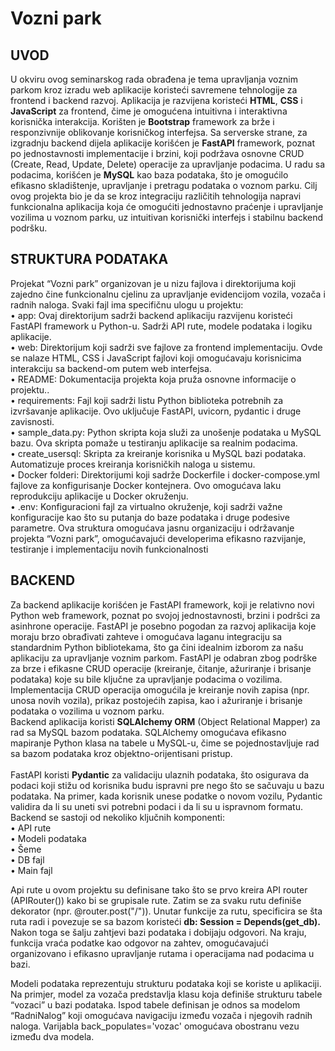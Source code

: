 # Vozni park

## UVOD 

U okviru ovog seminarskog rada obrađena je tema upravljanja voznim parkom kroz izradu web aplikacije koristeći savremene tehnologije za frontend i backend razvoj. Aplikacija je razvijena koristeći **HTML**, **CSS** i **JavaScript** za frontend, čime je omogućena intuitivna i interaktivna korisnička interakcija. Korišten je **Bootstrap** framework za brže i responzivnije oblikovanje korisničkog interfejsa.
Sa serverske strane, za izgradnju backend dijela aplikacije korišćen je **FastAPI** framework, poznat po jednostavnosti implementacije i brzini, koji podržava osnovne CRUD (Create, Read, Update, Delete) operacije za upravljanje podacima. U radu sa podacima, korišćen je **MySQL** kao baza podataka, što je omogućilo efikasno skladištenje, upravljanje i pretragu podataka o voznom parku.
Cilj ovog projekta bio je da se kroz integraciju različitih tehnologija napravi funkcionalna aplikacija koja će omogućiti jednostavno praćenje i upravljanje vozilima u voznom parku, uz intuitivan korisnički interfejs i stabilnu backend podršku.

## STRUKTURA PODATAKA 

Projekat “Vozni park” organizovan je u nizu fajlova i direktorijuma koji zajedno čine funkcionalnu cjelinu za upravljanje evidencijom vozila, vozača i radnih naloga. Svaki fajl ima specifičnu ulogu u projektu: <br>
•	app: Ovaj direktorijum sadrži backend aplikaciju razvijenu koristeći FastAPI framework u Python-u. Sadrži API rute, modele podataka i logiku aplikacije. <br>
•	web: Direktorijum koji sadrži sve fajlove za frontend implementaciju. Ovde se nalaze HTML, CSS i JavaScript fajlovi koji omogućavaju korisnicima interakciju sa backend-om putem web interfejsa.<br>
•	README: Dokumentacija projekta koja pruža osnovne informacije o projektu.. <br>
•	requirements: Fajl koji sadrži listu Python biblioteka potrebnih za izvršavanje aplikacije. Ovo uključuje FastAPI, uvicorn, pydantic i druge zavisnosti. <br>
•	sample_data.py: Python skripta koja služi za unošenje podataka u MySQL bazu. Ova skripta pomaže u testiranju aplikacije sa realnim podacima. <br>
•	create_usersql: Skripta za kreiranje korisnika u MySQL bazi podataka. Automatizuje proces kreiranja korisničkih naloga u sistemu. <br>
•	Docker folderi: Direktorijumi koji sadrže Dockerfile i docker-compose.yml fajlove za konfigurisanje Docker kontejnera. Ovo omogućava laku reprodukciju aplikacije u Docker okruženju. <br>
•	.env: Konfiguracioni fajl za virtualno okruženje, koji sadrži važne konfiguracije kao što su putanja do baze podataka i druge podesive parametre.
Ova struktura omogućava jasnu organizaciju i održavanje projekta “Vozni park”, omogućavajući developerima efikasno razvijanje, testiranje i implementaciju novih funkcionalnosti

## BACKEND

Za backend aplikacije korišćen je FastAPI framework, koji je relativno novi Python web framework, poznat po svojoj jednostavnosti, brzini i podršci za asinhrone operacije. FastAPI je posebno pogodan za razvoj aplikacija koje moraju brzo obrađivati zahteve i omogućava laganu integraciju sa standardnim Python bibliotekama, što ga čini idealnim izborom za našu aplikaciju za upravljanje voznim parkom. FastAPI je odabran zbog podrške za brze i efikasne CRUD operacije (kreiranje, čitanje, ažuriranje i brisanje podataka) koje su bile ključne za upravljanje podacima o vozilima. Implementacija CRUD operacija omogućila je kreiranje novih zapisa (npr. unosa novih vozila), prikaz postojećih zapisa, kao i ažuriranje i brisanje podataka o vozilima u voznom parku.<br>
Backend aplikacija koristi **SQLAlchemy ORM** (Object Relational Mapper) za rad sa MySQL bazom podataka. SQLAlchemy omogućava efikasno mapiranje Python klasa na tabele u MySQL-u, čime se pojednostavljuje rad sa bazom podataka kroz objektno-orijentisani pristup.<br> <br>
FastAPI koristi **Pydantic** za validaciju ulaznih podataka, što osigurava da podaci koji stižu od korisnika budu ispravni pre nego što se sačuvaju u bazu podataka. Na primer, kada korisnik unese podatke o novom vozilu, Pydantic validira da li su uneti svi potrebni podaci i da li su u ispravnom formatu. <br>
Backend se sastoji od nekoliko ključnih komponenti: <br>
•	API rute <br>
•	Modeli podataka <br>
•	Šeme <br>
•	DB fajl <br>
•	Main fajl <br>

Аpi rute u ovom projektu su definisane tako što se prvo kreira API router (APIRouter()) kako bi se grupisale rute. Zatim se za svaku rutu definiše dekorator (npr. @router.post("/")). Unutar funkcije za rutu, specificira se šta ruta radi i povezuje se sa bazom koristeći **db: Session = Depends(get_db).** Nakon toga se šalju zahtjevi bazi podataka i dobijaju odgovori. Na kraju, funkcija vraća podatke kao odgovor na zahtev, omogućavajući organizovano i efikasno upravljanje rutama i operacijama nad podacima u bazi. <br>

Modeli podataka reprezentuju strukturu podataka koji se koriste u aplikaciji. Na primjer, model za vozača predstavlja klasu koja definiše strukturu tabele “vozaci” u bazi podataka. Ispod tabele definisan je odnos sa modelom “RadniNalog” koji omogućava navigaciju između vozača i njegovih radnih naloga. Varijabla back_populates='vozac' omogućava obostranu vezu između dva modela.



 
